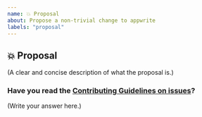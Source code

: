 ```yaml
---
name: 💥 Proposal
about: Propose a non-trivial change to appwrite
labels: "proposal"
---
```


## 💥 Proposal

(A clear and concise description of what the proposal is.)

### Have you read the [Contributing Guidelines on issues](https://github.com/appwrite/appwrite/blob/master/CONTRIBUTING.md)?

(Write your answer here.)

